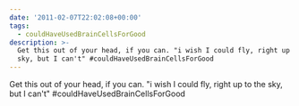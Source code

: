 ```yaml
---
date: '2011-02-07T22:02:08+00:00'
tags:
  - couldHaveUsedBrainCellsForGood
description: >-
  Get this out of your head, if you can. "i wish I could fly, right up to the
  sky, but I can't" #couldHaveUsedBrainCellsForGood
---
```

Get this out of your head, if you can. "i wish I could fly, right up to the sky, but I can't" #couldHaveUsedBrainCellsForGood
